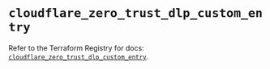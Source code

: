 # `cloudflare_zero_trust_dlp_custom_entry`

Refer to the Terraform Registry for docs: [`cloudflare_zero_trust_dlp_custom_entry`](https://registry.terraform.io/providers/cloudflare/cloudflare/5.8.2/docs/resources/zero_trust_dlp_custom_entry).
